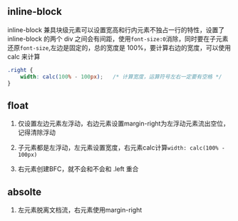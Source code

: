 
## inline-block
inline-block 兼具块级元素可以设置宽高和行内元素不独占一行的特性，设置了 inline-block 的两个 div 之间会有间距，使用`font-size:0`消除，同时要在子元素还原`font-size`,左边是固定的，总的宽度是 100%，要计算右边的宽度，可以使用 calc 来计算

```css
.right {
    width: calc(100% - 100px);   /* 计算宽度，运算符号左右一定要有空格 */
}
```

## float
1. 仅设置左边元素左浮动，右边元素设置margin-right为左浮动元素流出空位，记得清除浮动
2. 子元素都是左浮动，左元素设置宽度，右元素calc计算`width: calc(100% - 100px)`

3. 右元素创建BFC，就不会和不会和 .left 重合

## absolte
1. 左元素脱离文档流，右元素使用margin-right